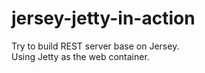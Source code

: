 # jersey-jetty-in-action
Try to build REST server base on Jersey.  
Using Jetty as the web container.